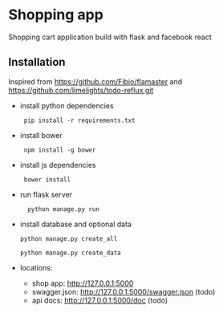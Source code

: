 # Shopping app
Shopping cart application build with flask and facebook react

## Installation
Inspired from https://github.com/Fibio/flamaster and https://github.com/limelights/todo-reflux.git
 * install python dependencies

        pip install -r requirements.txt

 * install bower

        npm install -g bower

 * install js dependencies

        bower install

* run flask server

        python manage.py run

* install database and optional data

  	  python manage.py create_all

	  python manage.py create_data

* locations:
    - shop app: http://127.0.0.1:5000
    - swagger.json: http://127.0.0.1:5000/swagger.json (todo)
    - api docs: http://127.0.0.1:5000/doc (todo)
